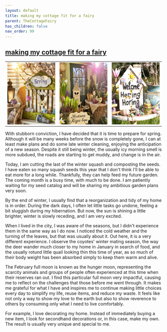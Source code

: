 ```yaml
---
layout: default
title: making my cottage fit for a fairy
parent: TheCottageFairy
has_children: false
nav_order: 99
---
```


## [making my cottage fit for a fairy](https://www.youtube.com/watch?v=SesSpMP7eMs)

<div>
<table align="center">
	<tr>
		<td align="center">
			<img src="../../assets/cottage_fairy_ai_generated_photos/making_my_cottage_fit_for_a_fairy-[SesSpMP7eMs]/generated_00.png" height="200" width="200"/>
		</td>
		<td align="center">
			<img src="../../assets/cottage_fairy_ai_generated_photos/making_my_cottage_fit_for_a_fairy-[SesSpMP7eMs]/generated_01.png" height="200" width="200"/>
		</td>
		<td align="center">
			<img src="../../assets/cottage_fairy_ai_generated_photos/making_my_cottage_fit_for_a_fairy-[SesSpMP7eMs]/generated_02.png" height="200" width="200"/>
		</td>
	</tr>
</table>
</div>

With stubborn conviction, I have decided that it is time to prepare for spring. Although it will be many weeks before the snow is completely gone, I can at least make plans and do some late winter cleaning, enjoying the anticipation of a new season. Despite it still being winter, the usually icy morning smell is more subdued, the roads are starting to get muddy, and change is in the air.

Today, I am cutting the last of the winter squash and composting the seeds. I have eaten so many squash seeds this year that I don't think I'll be able to eat more for a long while. Thankfully, they can help feed my future garden. The coming month is a busy time, with much to be done. I am patiently waiting for my seed catalog and will be sharing my ambitious garden plans very soon.

By the end of winter, I usually find that a reorganization and tidy of my home is in order. During the dark days, I often let little tasks go undone, feeling a bit sluggish during my hibernation. But now, the sun is shining a little brighter, winter is slowly receding, and I am very excited.

When I lived in the city, I was aware of the seasons, but I didn't experience them in the same way as I do now. I noticed the cold weather and the turning of the leaves, but that was usually about it. Out here, it is a very different experience. I observe the coyotes' winter mating season, the way the deer wander much closer to my home in January in search of food, and the usually rotund little quail looking thin this time of year, as so much of their body weight has been absorbed simply to keep them warm and alive.

The February full moon is known as the hunger moon, representing the scarcity animals and groups of people often experienced at this time when their reserves ran out. I find this particular full moon very impactful, causing me to reflect on the challenges that those before me went through. It makes me grateful for what I have and inspires me to continue making little choices every day to simplify my life, reuse items, and reduce my waste. It feels like not only a way to show my love to the earth but also to show reverence to others by consuming only what I need to live comfortably.

For example, I love decorating my home. Instead of immediately buying a new item, I look for secondhand decorations or, in this case, make my own. The result is usually very unique and special to me.